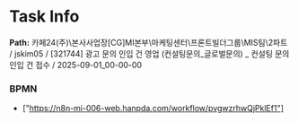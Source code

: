 # Task Info

**Path:** 카페24(주)\본사사업장\[CG]MI본부\마케팅센터\프론트빌더그룹\MIS팀\2파트 / jskim05 / [321744] 광고 문의 인입 건 영업 (컨설팅문의_글로벌문의) _ 컨설팅 문의 인입 건 접수 / 2025-09-01_00-00-00

### BPMN
- ["https://n8n-mi-006-web.hanpda.com/workflow/pvgwzrhwQjPklEf1"]

